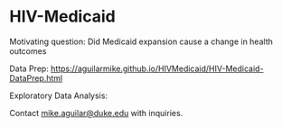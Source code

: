 # HIV-Medicaid

Motivating question: Did Medicaid expansion cause a change in health outcomes

Data Prep: https://aguilarmike.github.io/HIVMedicaid/HIV-Medicaid-DataPrep.html

Exploratory Data Analysis: 

Contact mike.aguilar@duke.edu with inquiries. 
